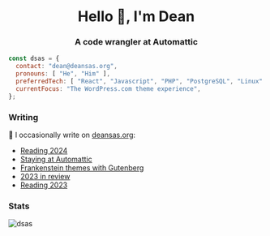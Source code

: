 <h1 align="center">Hello 👋, I'm Dean</h1>
<h3 align="center">A code wrangler at Automattic</h3>

```js
const dsas = {
  contact: "dean@deansas.org",
  pronouns: [ "He", "Him" ],
  preferredTech: [ "React", "Javascript", "PHP", "PostgreSQL", "Linux" ],
  currentFocus: "The WordPress.com theme experience",
};
```

### Writing
📝 I occasionally write on [deansas.org](https://deansas.org):
<!-- BLOG-POST-LIST:START -->
- [Reading 2024](https://deansas.org/2025/01/06/reading-2024/)
- [Staying at Automattic](https://deansas.org/2024/10/05/staying-at-automattic/)
- [Frankenstein themes with Gutenberg](https://deansas.org/2024/02/01/cobbling-a-theme-together-with-the-site-editor/)
- [2023 in review](https://deansas.org/2024/01/20/2023-in-review/)
- [Reading 2023](https://deansas.org/2024/01/01/reading-2023/)
<!-- BLOG-POST-LIST:END -->

### Stats
<p><img align="center" src="https://github-readme-stats.vercel.app/api/top-langs?username=dsas&show_icons=true&locale=en&layout=compact" alt="dsas" /></p>

